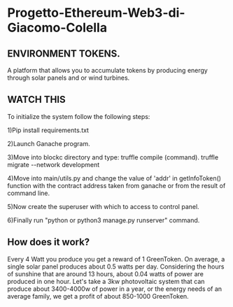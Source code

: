 # Progetto-Ethereum-Web3-di-Giacomo-Colella

ENVIRONMENT TOKENS.
-------------------
A platform that allows you to accumulate tokens by producing energy through solar panels and or wind turbines.


WATCH THIS
----------------------------------
To initialize the system follow the following steps:

1)Pip install requirements.txt

2)Launch Ganache program. 

3)Move into blockc directory and type:
    truffle compile (command).
    truffle migrate --network development
    
4)Move into main/utils.py and change the value of 'addr' in getInfoToken() function with the contract address taken from ganache or from the result of command line.

5)Now create the superuser with which to access to control panel.

6)Finally run "python or python3 manage.py runserver" command.





How does it work?
-----------------

Every 4 Watt you produce you get a reward of 1 GreenToken. On average, a single solar panel produces about 0.5 watts per day.
Considering the hours of sunshine that are around 13 hours, about 0.04 watts of power are produced in one hour.
Let's take a 3kw photovoltaic system that can produce about 3400-4000w of power in a year, 
or the energy needs of an average family, we get a profit of about 850-1000 GreenToken.
